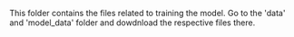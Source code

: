This folder contains the files related to training the model. Go to the 'data' and 'model_data' folder and dowdnload the respective files there. 

